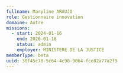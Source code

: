 ```yaml
---
fullname: Maryline ARAUJO
role: Gestionnaire innovation
domaine: Autre
missions:
  - start: 2024-01-16
    end: 2026-01-16
    status: admin
    employer: MINISTERE DE LA JUSTICE
memberType: beta
uuid: 30f45c78-5c64-4c98-9064-fce82a77a2f9
---
```

